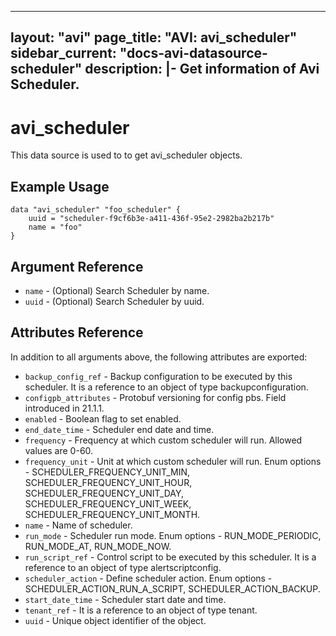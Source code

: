 <!--
    Copyright 2021 VMware, Inc.
    SPDX-License-Identifier: Mozilla Public License 2.0
-->
---
layout: "avi"
page_title: "AVI: avi_scheduler"
sidebar_current: "docs-avi-datasource-scheduler"
description: |-
  Get information of Avi Scheduler.
---

# avi_scheduler

This data source is used to to get avi_scheduler objects.

## Example Usage

```hcl
data "avi_scheduler" "foo_scheduler" {
    uuid = "scheduler-f9cf6b3e-a411-436f-95e2-2982ba2b217b"
    name = "foo"
}
```

## Argument Reference

* `name` - (Optional) Search Scheduler by name.
* `uuid` - (Optional) Search Scheduler by uuid.

## Attributes Reference

In addition to all arguments above, the following attributes are exported:

* `backup_config_ref` - Backup configuration to be executed by this scheduler. It is a reference to an object of type backupconfiguration.
* `configpb_attributes` - Protobuf versioning for config pbs. Field introduced in 21.1.1.
* `enabled` - Boolean flag to set enabled.
* `end_date_time` - Scheduler end date and time.
* `frequency` - Frequency at which custom scheduler will run. Allowed values are 0-60.
* `frequency_unit` - Unit at which custom scheduler will run. Enum options - SCHEDULER_FREQUENCY_UNIT_MIN, SCHEDULER_FREQUENCY_UNIT_HOUR, SCHEDULER_FREQUENCY_UNIT_DAY, SCHEDULER_FREQUENCY_UNIT_WEEK, SCHEDULER_FREQUENCY_UNIT_MONTH.
* `name` - Name of scheduler.
* `run_mode` - Scheduler run mode. Enum options - RUN_MODE_PERIODIC, RUN_MODE_AT, RUN_MODE_NOW.
* `run_script_ref` - Control script to be executed by this scheduler. It is a reference to an object of type alertscriptconfig.
* `scheduler_action` - Define scheduler action. Enum options - SCHEDULER_ACTION_RUN_A_SCRIPT, SCHEDULER_ACTION_BACKUP.
* `start_date_time` - Scheduler start date and time.
* `tenant_ref` - It is a reference to an object of type tenant.
* `uuid` - Unique object identifier of the object.

